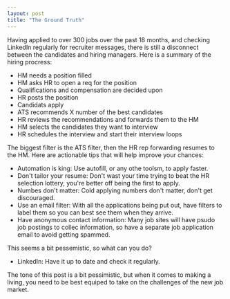 ```yaml
---
layout: post
title: "The Ground Truth"
---
```


Having applied to over 300 jobs over the past 18 months, and checking LinkedIn regularly for recruiter messages, there is still a disconnect between the candidates and hiring managers. Here is a summary of the hiring procress:

- HM needs a position filled
- HM asks HR to open a req for the position
- Qualifications and compensation are decided upon
- HR posts the position
- Candidats apply
- ATS recommends X number of the best candidates
- HR reviews the recommendations and forwards them to the HM
- HM selects the candidates they want to interview
- HR schedules the interview and start their interview loops

The biggest filter is the ATS filter, then the HR rep forwarding resumes to the HM. Here are actionable tips that will help improve your chances:

- Automation is king: Use autofill, or any othe toolsm, to apply faster.
- Don't tailor your resume: Don't wast your time trying to beat the HR selection lottery, you're better off being the first to apply.
- Numbes don't matter: Cold applying numbers don't matter, don't get discouraged.
- Use an email filter: With all the applications being put out, have filters to label them so you can best see them when they arrive.
- Have anonymous contact information: Many job sites will have psudo job postings to collec information, so have a separate job application email to avoid getting spammed.

This seems a bit pessemistic, so what can you do?

- LinkedIn: Have it up to date and check it regularly.

The tone of this post is a bit pessimistic, but when it comes to making a living, you need to be best equiped to take on the challenges of the new job market.